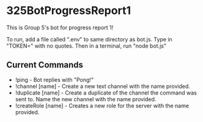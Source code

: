 # 325BotProgressReport1
This is Group 5's bot for progress report 1!

To run, add a file called ".env" to same directory as bot.js. Type in "TOKEN=<your-discord-bot-token>" with no quotes. Then in a terminal, run "node bot.js"

## Current Commands

- !ping - Bot replies with "Pong!"
- !channel [name] - Create a new text channel with the name provided.
- !duplicate [name] - Create a duplicate of the channel the command was sent to. Name the new channel with the name provided.
- !createRole [name] - Creates a new role for the server with the name provided.
